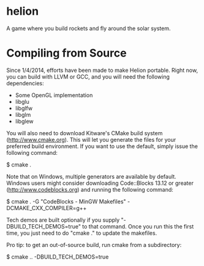 helion
======

A game where you build rockets and fly around the solar system.


Compiling from Source
=====================

Since 1/4/2014, efforts have been made to make Helion portable. Right now, you can build with LLVM or GCC, and you will need the following dependencies:

* Some OpenGL implementation
* libglu
* libglfw
* libglm
* libglew

You will also need to download Kitware's CMake build system (http://www.cmake.org). This will let you generate the files for your preferred build environment. If you want to use the default, simply issue the following command:

$ cmake .

Note that on Windows, multiple generators are available by default. Windows users might consider downloading Code::Blocks 13.12 or greater (http://www.codeblocks.org) and running the following command:

$ cmake . -G "CodeBlocks - MinGW Makefiles" -DCMAKE_CXX_COMPILER=g++

Tech demos are built optionally if you supply "-DBUILD_TECH_DEMOS=true" to that command. Once you run this the first time, you just need to do "cmake ." to update the makefiles.

Pro tip: to get an out-of-source build, run cmake from a subdirectory:

$ cmake .. -DBUILD_TECH_DEMOS=true